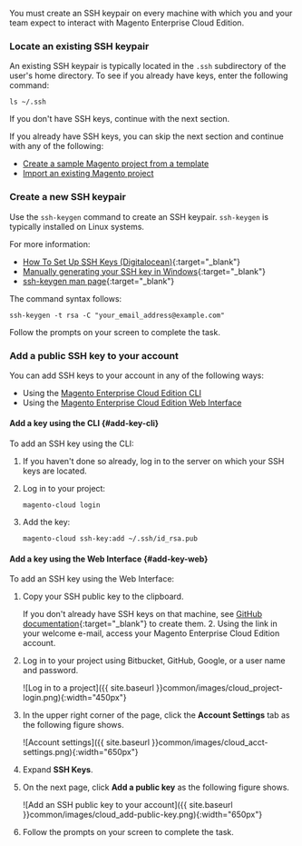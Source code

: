 <div markdown="1">

You must create an SSH keypair on every machine with which you and your team expect to interact with Magento Enterprise Cloud Edition.

### Locate an existing SSH keypair
An existing SSH keypair is typically located in the `.ssh` subdirectory of the user's home directory. To see if you already have keys, enter the following command:

	ls ~/.ssh

If you don't have SSH keys, continue with the next section.

If you already have SSH keys, you can skip the next section and continue with any of the following:

*	[Create a sample Magento project from a template]({{page.baseurl}}cloud/access-acct/first-time-setup_template.html)
*	[Import an existing Magento project]({{page.baseurl}}cloud/access-acct/first-time-setup_import.html)

### Create a new SSH keypair
Use the `ssh-keygen` command to create an SSH keypair. `ssh-keygen` is typically installed on Linux systems. 

For more information:

*	[How To Set Up SSH Keys (Digitalocean)](https://www.digitalocean.com/community/tutorials/how-to-set-up-ssh-keys--2){:target="_blank"}
*	[Manually generating your SSH key in Windows](https://docs.joyent.com/public-cloud/getting-started/ssh-keys/generating-an-ssh-key-manually/manually-generating-your-ssh-key-in-windows){:target="_blank"}
*	[ssh-keygen man page](http://linux.die.net/man/1/ssh-keygen){:target="_blank"}

The command syntax follows:

	ssh-keygen -t rsa -C "your_email_address@example.com"

Follow the prompts on your screen to complete the task.

### Add a public SSH key to your account
You can add SSH keys to your account in any of the following ways:

*	Using the [Magento Enterprise Cloud Edition CLI](#add-key-cli)
*	Using the [Magento Enterprise Cloud Edition Web Interface](#add-key-web)

#### Add a key using the CLI {#add-key-cli}
To add an SSH key using the CLI:

1.	If you haven't done so already, log in to the server on which your SSH keys are located.
2.	Log in to your project:

		magento-cloud login
3.	Add the key:

		magento-cloud ssh-key:add ~/.ssh/id_rsa.pub

#### Add a key using the Web Interface {#add-key-web}
To add an SSH key using the Web Interface:

1.	Copy your SSH public key to the clipboard.

	If you don't already have SSH keys on that machine, see [GitHub documentation](https://help.github.com/articles/generating-an-ssh-key){:target="_blank"} to create them.
	2.	Using the link in your welcome e-mail, access your Magento Enterprise Cloud Edition account.
2.	Log in to your project using Bitbucket, GitHub, Google, or a user name and password.

	![Log in to a project]({{ site.baseurl }}common/images/cloud_project-login.png){:width="450px"}
3.	In the upper right corner of the page, click the **Account Settings** tab as the following figure shows.

	![Account settings]({{ site.baseurl }}common/images/cloud_acct-settings.png){:width="650px"}
5.	Expand **SSH Keys**.
6.	On the next page, click **Add a public key** as the following figure shows.

	![Add an SSH public key to your account]({{ site.baseurl }}common/images/cloud_add-public-key.png){:width="650px"}
7.	Follow the prompts on your screen to complete the task.